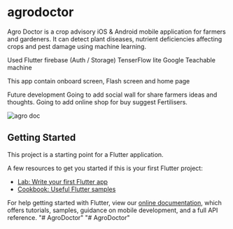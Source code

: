 # agrodoctor

Agro Doctor is a crop advisory iOS & Android mobile application for farmers and 
gardeners. It can detect plant diseases, nutrient deficiencies affecting crops and 
pest damage using machine learning. 

Used Flutter
     firebase (Auth / Storage)
     TenserFlow lite
     Google Teachable machine
     
This app contain onboard screen, Flash screen and home page  

Future development
Going to add social wall for share farmers ideas and thoughts.
Going to add online shop for buy suggest Fertilisers.
     
     
![agro doc](https://user-images.githubusercontent.com/25680169/179395387-4904213d-f301-4b7c-b403-2534ea3c0eb2.PNG)




## Getting Started

This project is a starting point for a Flutter application.

A few resources to get you started if this is your first Flutter project:

- [Lab: Write your first Flutter app](https://flutter.dev/docs/get-started/codelab)
- [Cookbook: Useful Flutter samples](https://flutter.dev/docs/cookbook)

For help getting started with Flutter, view our
[online documentation](https://flutter.dev/docs), which offers tutorials,
samples, guidance on mobile development, and a full API reference.
"# AgroDoctor" 
"# AgroDoctor" 
